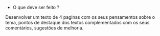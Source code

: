 
- O que deve ser feito ?

Desenvolver um texto de 4 paginas com os seus pensamentos sobre o tema, pontos de destaque dos textos complementados com os seus comentários, sugestões de melhoria.

